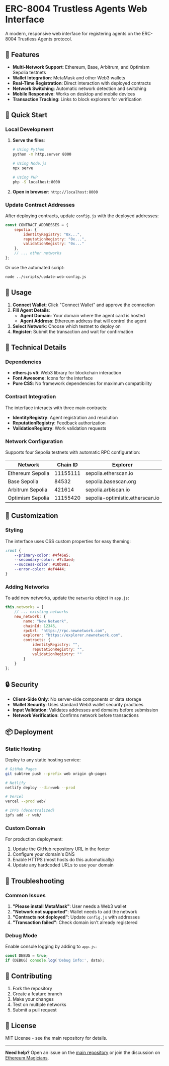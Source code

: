 # ERC-8004 Trustless Agents Web Interface

A modern, responsive web interface for registering agents on the ERC-8004 Trustless Agents protocol.

## 🌟 Features

- **Multi-Network Support**: Ethereum, Base, Arbitrum, and Optimism Sepolia testnets
- **Wallet Integration**: MetaMask and other Web3 wallets
- **Real-Time Registration**: Direct interaction with deployed contracts
- **Network Switching**: Automatic network detection and switching
- **Mobile Responsive**: Works on desktop and mobile devices
- **Transaction Tracking**: Links to block explorers for verification

## 🚀 Quick Start

### Local Development

1. **Serve the files**:
   ```bash
   # Using Python
   python -m http.server 8000
   
   # Using Node.js
   npx serve
   
   # Using PHP
   php -S localhost:8000
   ```

2. **Open in browser**: `http://localhost:8000`

### Update Contract Addresses

After deploying contracts, update `config.js` with the deployed addresses:

```javascript
const CONTRACT_ADDRESSES = {
    sepolia: {
        identityRegistry: "0x...",
        reputationRegistry: "0x...",
        validationRegistry: "0x..."
    },
    // ... other networks
};
```

Or use the automated script:
```bash
node ../scripts/update-web-config.js
```

## 📱 Usage

1. **Connect Wallet**: Click "Connect Wallet" and approve the connection
2. **Fill Agent Details**:
   - **Agent Domain**: Your domain where the agent card is hosted
   - **Agent Address**: Ethereum address that will control the agent
3. **Select Network**: Choose which testnet to deploy on
4. **Register**: Submit the transaction and wait for confirmation

## 🔧 Technical Details

### Dependencies

- **ethers.js v5**: Web3 library for blockchain interaction
- **Font Awesome**: Icons for the interface
- **Pure CSS**: No framework dependencies for maximum compatibility

### Contract Integration

The interface interacts with three main contracts:

- **IdentityRegistry**: Agent registration and resolution
- **ReputationRegistry**: Feedback authorization
- **ValidationRegistry**: Work validation requests

### Network Configuration

Supports four Sepolia testnets with automatic RPC configuration:

| Network | Chain ID | Explorer |
|---------|----------|----------|
| Ethereum Sepolia | 11155111 | sepolia.etherscan.io |
| Base Sepolia | 84532 | sepolia.basescan.org |
| Arbitrum Sepolia | 421614 | sepolia.arbiscan.io |
| Optimism Sepolia | 11155420 | sepolia-optimistic.etherscan.io |

## 🎨 Customization

### Styling

The interface uses CSS custom properties for easy theming:

```css
:root {
    --primary-color: #4f46e5;
    --secondary-color: #7c3aed;
    --success-color: #10b981;
    --error-color: #ef4444;
}
```

### Adding Networks

To add new networks, update the `networks` object in `app.js`:

```javascript
this.networks = {
    // ... existing networks
    new_network: {
        name: "New Network",
        chainId: 12345,
        rpcUrl: "https://rpc.newnetwork.com",
        explorer: "https://explorer.newnetwork.com",
        contracts: {
            identityRegistry: "",
            reputationRegistry: "",
            validationRegistry: ""
        }
    }
};
```

## 🔒 Security

- **Client-Side Only**: No server-side components or data storage
- **Wallet Security**: Uses standard Web3 wallet security practices
- **Input Validation**: Validates addresses and domains before submission
- **Network Verification**: Confirms network before transactions

## 📦 Deployment

### Static Hosting

Deploy to any static hosting service:

```bash
# GitHub Pages
git subtree push --prefix web origin gh-pages

# Netlify
netlify deploy --dir=web --prod

# Vercel
vercel --prod web/

# IPFS (decentralized)
ipfs add -r web/
```

### Custom Domain

For production deployment:

1. Update the GitHub repository URL in the footer
2. Configure your domain's DNS
3. Enable HTTPS (most hosts do this automatically)
4. Update any hardcoded URLs to use your domain

## 🐛 Troubleshooting

### Common Issues

1. **"Please install MetaMask"**: User needs a Web3 wallet
2. **"Network not supported"**: Wallet needs to add the network
3. **"Contracts not deployed"**: Update `config.js` with addresses
4. **"Transaction failed"**: Check domain isn't already registered

### Debug Mode

Enable console logging by adding to `app.js`:

```javascript
const DEBUG = true;
if (DEBUG) console.log('Debug info:', data);
```

## 🤝 Contributing

1. Fork the repository
2. Create a feature branch
3. Make your changes
4. Test on multiple networks
5. Submit a pull request

## 📄 License

MIT License - see the main repository for details.

---

**Need help?** Open an issue on the [main repository](https://github.com/ChaosChain/trustless-agents-erc-ri) or join the discussion on [Ethereum Magicians](https://ethereum-magicians.org/t/erc-8004-trustless-agents/25098).
